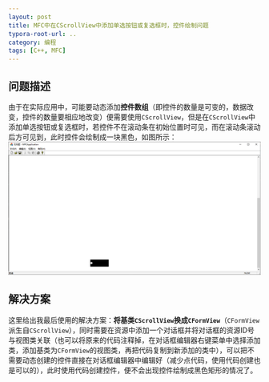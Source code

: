```yaml
---
layout: post
title: MFC中在CScrollView中添加单选按钮或复选框时，控件绘制问题 
typora-root-url: ..
category: 编程
tags: [C++, MFC]
---
```


## 问题描述

由于在实际应用中，可能要动态添加**控件数组**（即控件的数量是可变的，数据改变，控件的数量要相应地改变）便需要使用`CScrollView`，但是在`CScrollView`中添加单选按钮或复选框时，若控件不在滚动条在初始位置时可见，而在滚动条滚动后方可见到，此时控件会绘制成一块黑色，如图所示：
![](/assets/img/posts/12562a4001287e75d8d30a7b96e3e409.png)

## 解决方案
这里给出我最后使用的解决方案：**将基类`CScrollView`换成`CFormView`**（`CFormView`派生自`CScrollView`），同时需要在资源中添加一个对话框并将对话框的资源ID号与视图类关联（也可以将原来的代码注释掉，在对话框编辑器右键菜单中选择添加类，添加基类为`CFormView`的视图类，再把代码复制到新添加的类中），可以把不需要动态创建的控件直接在对话框编辑器中编辑好（减少点代码，使用代码创建也是可以的），此时使用代码创建控件，便不会出现控件绘制成黑色矩形的情况了。